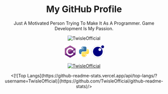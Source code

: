 <p align="center">
  <h1 align="center">My GitHub Profile</h1>
  <p align="center">Just A Motivated Person Trying To Make It As A Programmer. Game Development Is My Passion.</p>
</p>

<div>
  <!-- Profile Views -->
<p align="Center"> <img src="https://komarev.com/ghpvc/?username=TwisleOfficial&label=Profile%20views&color=0e75b6&style=flat" alt="TwisleOfficial" /> </p>
 </div>
 
 <div>
  <!-- Code Logos -->
<p align="center"><img src="https://raw.githubusercontent.com/devicons/devicon/master/icons/csharp/csharp-original.svg" alt="csharp" width="40"             height="40"/>
<img src="https://raw.githubusercontent.com/devicons/devicon/master/icons/python/python-original.svg" alt="python" width="40" height="40"/>
<img src="https://raw.githubusercontent.com/devicons/devicon/master/icons/lua/lua-original.svg" alt="lua" width="40" height="40"/></p>
</div>

<div>
  <!-- Trophies -->
<p align="center"> <a href="https://github.com/ryo-ma/github-profile-trophy"><img src="https://github-profile-trophy.vercel.app/?username=TwisleOfficial&theme=onestar&no-frame=true" alt="TwisleOfficial" /></a> </p>
</div>

<div>
  <!-- Stats And Most Used languages -->
  <p align="center"> <[![Top Langs](https://github-readme-stats.vercel.app/api/top-langs/?username=TwisleOfficial)](https://github.com/TwisleOfficial/github-readme-stats)/> </p>
</div>

<p align="center">
 


</p>
